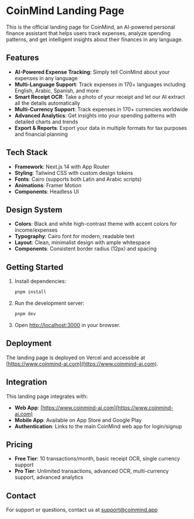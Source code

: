 # CoinMind Landing Page

This is the official landing page for CoinMind, an AI-powered personal finance assistant that helps users track expenses, analyze spending patterns, and get intelligent insights about their finances in any language.

## Features

- **AI-Powered Expense Tracking**: Simply tell CoinMind about your expenses in any language
- **Multi-Language Support**: Track expenses in 170+ languages including English, Arabic, Spanish, and more
- **Smart Receipt OCR**: Take a photo of your receipt and let our AI extract all the details automatically
- **Multi-Currency Support**: Track expenses in 170+ currencies worldwide
- **Advanced Analytics**: Get insights into your spending patterns with detailed charts and trends
- **Export & Reports**: Export your data in multiple formats for tax purposes and financial planning

## Tech Stack

- **Framework**: Next.js 14 with App Router
- **Styling**: Tailwind CSS with custom design tokens
- **Fonts**: Cairo (supports both Latin and Arabic scripts)
- **Animations**: Framer Motion
- **Components**: Headless UI

## Design System

- **Colors**: Black and white high-contrast theme with accent colors for income/expenses
- **Typography**: Cairo font for modern, readable text
- **Layout**: Clean, minimalist design with ample whitespace
- **Components**: Consistent border radius (12px) and spacing

## Getting Started

1. Install dependencies:
   ```bash
   pnpm install
   ```

2. Run the development server:
   ```bash
   pnpm dev
   ```

3. Open [http://localhost:3000](http://localhost:3000) in your browser.

## Deployment

The landing page is deployed on Vercel and accessible at [https://www.coinmind-ai.com](https://www.coinmind-ai.com).

## Integration

This landing page integrates with:
- **Web App**: [https://www.coinmind-ai.com](https://www.coinmind-ai.com)
- **Mobile App**: Available on App Store and Google Play
- **Authentication**: Links to the main CoinMind web app for login/signup

## Pricing

- **Free Tier**: 10 transactions/month, basic receipt OCR, single currency support
- **Pro Tier**: Unlimited transactions, advanced OCR, multi-currency support, advanced analytics

## Contact

For support or questions, contact us at support@coinmind.app
